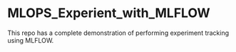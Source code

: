 # MLOPS_Experient_with_MLFLOW
This repo has a complete demonstration of performing experiment tracking using MLFLOW.
